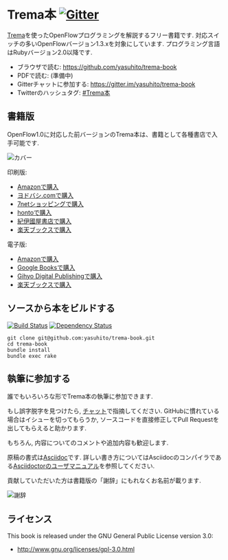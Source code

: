 # Trema本 [![Gitter](https://badges.gitter.im/Join%20Chat.svg)][gitter]

[Trema][trema]を使ったOpenFlowプログラミングを解説するフリー書籍です. 対応スイッチの多いOpenFlowバージョン1.3.xを対象にしています. プログラミング言語はRubyバージョン2.0以降です.

* ブラウザで読む: https://github.com/yasuhito/trema-book
* PDFで読む: (準備中)
* Gitterチャットに参加する: https://gitter.im/yasuhito/trema-book
* Twitterのハッシュタグ: [#Trema本](https://twitter.com/hashtag/Trema%E6%9C%AC)


## 書籍版

OpenFlow1.0に対応した前バージョンのTrema本は、書籍として各種書店で入手可能です.

![カバー](https://raw.github.com/yasuhito/trema-book/develop/images/cover.png "本のカバー")

印刷版:

- [Amazonで購入](http://www.amazon.co.jp/dp/4774154652/)
- [ヨドバシ.comで購入](http://www.yodobashi.com/ec/product/100000009001711327/index.html)
- [7netショッピングで購入](http://www.7netshopping.jp/books/detail/-/isbn/9784774154657)
- [hontoで購入](http://honto.jp/netstore/pd-book_25440213.html)
- [紀伊國屋書店で購入](https://www.kinokuniya.co.jp/f/dsg-01-9784774154657)
- [楽天ブックスで購入](http://books.rakuten.co.jp/rb/12122925/)

電子版:

- [Amazonで購入](http://www.amazon.co.jp/o/ASIN/B00CP2SFNA)
- [Google Booksで購入](https://books.google.co.jp/books/about/%E3%82%AF%E3%83%A9%E3%82%A6%E3%83%89%E6%99%82%E4%BB%A3%E3%81%AE%E3%83%8D%E3%83%83%E3%83%88%E3%83%AF%E3%83%BC%E3%82%AF.html?id=Dw0-tiAvGTsC&redir_esc=y)
- [Gihyo Digital Publishingで購入](https://gihyo.jp/dp/ebook/2013/978-4-7741-5516-6)
- [楽天ブックスで購入](http://books.rakuten.co.jp/rk/63308d148b9737949f026c0e5bb1f694/)


## ソースから本をビルドする
[![Build Status](http://img.shields.io/travis/yasuhito/trema-book/develop.svg?style=flat)][travis]
[![Dependency Status](http://img.shields.io/gemnasium/yasuhito/trema-book.svg?style=flat)][gemnasium]

```
git clone git@github.com:yasuhito/trema-book.git
cd trema-book
bundle install
bundle exec rake
```


## 執筆に参加する

誰でもいろいろな形でTrema本の執筆に参加できます.

もし誤字脱字を見つけたら, [チャット][gitter]で指摘してください. GitHubに慣れている場合はイシューを切ってもらうか, ソースコードを直接修正してPull Requestを出してもらえると助かります.

もちろん, 内容についてのコメントや追加内容も歓迎します.

原稿の書式は[Asciidoc](http://asciidoc.org/)です. 詳しい書き方についてはAsciidocのコンパイラである[Asciidoctorのユーザマニュアル](http://asciidoctor.org/docs/user-manual/)を参照してください.

貢献していただいた方は書籍版の「謝辞」にもれなくお名前が載ります.

![謝辞](https://raw.github.com/yasuhito/trema-book/develop/images/acknowledgements.jpg "謝辞")


## ライセンス

This book is released under the GNU General Public License version 3.0:

 * http://www.gnu.org/licenses/gpl-3.0.html


[trema]: https://github.com/trema/trema
[travis]: http://travis-ci.org/yasuhito/trema-book
[gitter]: https://gitter.im/yasuhito/trema-book
[gemnasium]: https://gemnasium.com/yasuhito/trema-book
